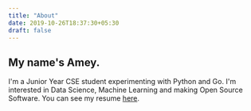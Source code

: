 ```yaml
---
title: "About"
date: 2019-10-26T18:37:30+05:30
draft: false
---
```


## My name's Amey. 

I'm a Junior Year CSE student experimenting with Python and Go. I'm interested in Data Science, Machine Learning and making Open Source Software. You can see my resume [here](/resume.pdf).
